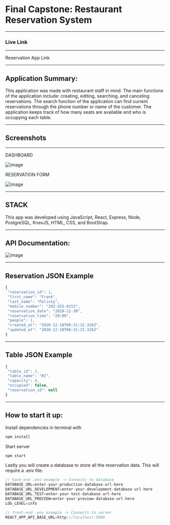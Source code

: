 # Final Capstone: Restaurant Reservation System
-----------------------------------------------------------------------------------------------
### Live Link 
-----------------------------------------------------------------------------------------------
Reservation App Link

-----------------------------------------------------------------------------------------------
## Application Summary:

This application was made with restaurant staff in mind. The main functions of the application include: creating, editing, searching, and canceling reservations. The search function of the application can find current reservations through the phone number or name of the customer. The application keeps track of how many seats are available and who is occupying each table. 


-----------------------------------------------------------------------------------------------
## Screenshots
-----------------------------------------------------------------------------------------------
DASHBOARD

![image](https://user-images.githubusercontent.com/72090865/116441764-5a70fb00-a817-11eb-9bde-d514169697a2.png)

RESERVATION FORM

![image](https://user-images.githubusercontent.com/72090865/116441692-47f6c180-a817-11eb-90bc-231fd3a45d22.png)



-----------------------------------------------------------------------------------------------------
## STACK

This app was developed using JavaScript, React, Express, Node, PostgreSQL, KnexJS, HTML, CSS, and BootStrap.

-----------------------------------------------------------------------------------------------------

## API Documentation:

![image](https://user-images.githubusercontent.com/72090865/116443219-ff400800-a818-11eb-8454-81e4a1117bbd.png)

-----------------------------------------------------------------------------------------------------

## Reservation JSON Example

```js
{
 "reservation_id": 1,
 "first_name": "Frank",
 "last_name": "Palicky",
 "mobile_number": "202-555-0153",
 "reservation_date": "2020-12-30",
 "reservation_time": "20:00",
 "people": 1,
 "created_at": "2020-12-10T08:31:32.326Z",
 "updated_at": "2020-12-10T08:31:32.326Z"
}
```

-----------------------------------------------------------------------------------------------------

## Table JSON Example

```js
{
 "table_id": 2,
 "table_name": "#2",
 "capacity": 6,
 "occupied": false,
 "reservation_id": null
}
```


-----------------------------------------------------------------------------------------------------

## How to start it up:

Install dependencies in terminal with

```js
npm install
```

Start server 

```js
npm start
```

Lastly you will create a database to store all the reservation data. This will require a .env file:

```js
// back-end .env example -> Connects to database
DATABASE_URL=enter-your-production-database-url-here
DATABASE_URL_DEVELOPMENT=enter-your-development-database-url-here
DATABASE_URL_TEST=enter-your-test-database-url-here
DATABASE_URL_PREVIEW=enter-your-preview-database-url-here
LOG_LEVEL=info

// front-end .env example -> Connects to server
REACT_APP_API_BASE_URL=http://localhost:5000
```


























